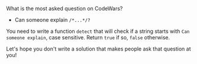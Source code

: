 What is the most asked question on CodeWars?

- Can someone explain `/*...*/?`

You need to write a function ```detect``` that will check if a string starts with ```Can someone explain```, case sensitive. Return ```true``` if so, ```false``` otherwise.

Let's hope you don't write a solution that makes people ask that question at you!

